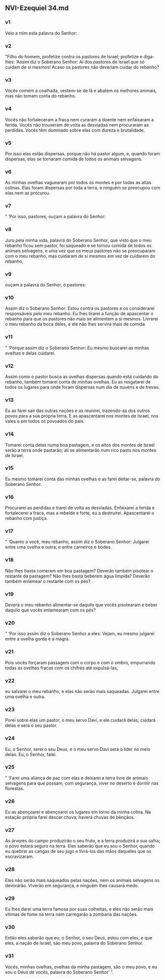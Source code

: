## NVI-Ezequiel 34.md
### v1
 Veio a mim esta palavra do Senhor:
### v2
 "Filho do homem, profetize contra os pastores de Israel; profetize e diga-lhes: ‘Assim diz o Soberano Senhor: Ai dos pastores de Israel que só cuidam de si mesmos! Acaso os pastores não deveriam cuidar do rebanho?
### v3
 Vocês comem a coalhada, vestem-se de lã e abatem os melhores animais, mas não tomam conta do rebanho.
### v4
 Vocês não fortaleceram a fraca nem curaram a doente nem enfaixaram a ferida. Vocês não trouxeram de volta as desviadas nem procuraram as perdidas. Vocês têm dominado sobre elas com dureza e brutalidade.
### v5
 Por isso elas estão dispersas, porque não há pastor algum, e, quando foram dispersas, elas se tornaram comida de todos os animais selvagens.
### v6
 As minhas ovelhas vaguearam por todos os montes e por todas as altas colinas. Elas foram dispersas por toda a terra, e ninguém se preocupou com elas nem as procurou.
### v7
 " ‘Por isso, pastores, ouçam a palavra do Senhor:
### v8
 Juro pela minha vida, palavra do Soberano Senhor, que visto que o meu rebanho ficou sem pastor, foi saqueado e se tornou comida de todos os animais selvagens, e uma vez que os meus pastores não se preocuparam com o meu rebanho, mas cuidaram de si mesmos em vez de cuidarem do rebanho,
### v9
 ouçam a palavra do Senhor, ó pastores:
### v10
 Assim diz o Soberano Senhor: Estou contra os pastores e os considerarei responsáveis pelo meu rebanho. Eu lhes tirarei a função de apascentar o rebanho para que os pastores não mais se alimentem a si mesmos. Livrarei o meu rebanho da boca deles, e ele não lhes servirá mais de comida.
### v11
 " ‘Porque assim diz o Soberano Senhor: Eu mesmo buscarei as minhas ovelhas e delas cuidarei.
### v12
 Assim como o pastor busca as ovelhas dispersas quando está cuidando do rebanho, também tomarei conta de minhas ovelhas. Eu as resgatarei de todos os lugares para onde foram dispersas num dia de nuvens e de trevas.
### v13
 Eu as farei sair das outras nações e as reunirei, trazendo-as dos outros povos para a sua própria terra. E as apascentarei nos montes de Israel, nos vales e em todos os povoados do país.
### v14
 Tomarei conta delas numa boa pastagem, e os altos dos montes de Israel serão a terra onde pastarão; ali se alimentarão num rico pasto nos montes de Israel.
### v15
 Eu mesmo tomarei conta das minhas ovelhas e as farei deitar-se, palavra do Soberano Senhor.
### v16
 Procurarei as perdidas e trarei de volta as desviadas. Enfaixarei a ferida e fortalecerei a fraca, mas a rebelde e forte, eu a destruirei. Apascentarei o rebanho com justiça.
### v17
 " ‘Quanto a você, meu rebanho, assim diz o Soberano Senhor: Julgarei entre uma ovelha e outra, e entre carneiros e bodes.
### v18
 Não lhes basta comerem em boa pastagem? Deverão também pisotear o restante da pastagem? Não lhes basta beberem água límpida? Deverão também enlamear o restante com os pés?
### v19
 Deverá o meu rebanho alimentar-se daquilo que vocês pisotearam e beber daquilo que vocês enlamearam com os pés?
### v20
 " ‘Por isso assim diz o Soberano Senhor a eles: Vejam, eu mesmo julgarei entre a ovelha gorda e a magra.
### v21
 Pois vocês forçaram passagem com o corpo e com o ombro, empurrando todas as ovelhas fracas com os chifres até expulsá-las,
### v22
 eu salvarei o meu rebanho, e elas não serão mais saqueadas. Julgarei entre uma ovelha e outra.
### v23
 Porei sobre elas um pastor, o meu servo Davi, e ele cuidará delas; cuidará delas e será o seu pastor.
### v24
 Eu, o Senhor, serei o seu Deus, e o meu servo Davi será o líder no meio delas. Eu, o Senhor, falei.
### v25
 " ‘Farei uma aliança de paz com elas e deixarei a terra livre de animais selvagens para que possam, com segurança, viver no deserto e dormir nas florestas.
### v26
 Eu as abençoarei e abençoarei os lugares em torno da minha colina. Na estação própria farei descer chuva; haverá chuvas de bênçãos.
### v27
 As árvores do campo produzirão o seu fruto, e a terra produzirá a sua safra; o povo estará seguro na terra. Eles saberão que eu sou o Senhor, quando eu quebrar as cangas de seu jugo e livrá-los das mãos daqueles que os escravizaram.
### v28
 Eles não serão mais saqueados pelas nações, nem os animais selvagens os devorarão. Viverão em segurança, e ninguém lhes causará medo.
### v29
 Eu lhes darei uma terra famosa por suas colheitas, e eles não serão mais vítimas de fome na terra nem carregarão a zombaria das nações.
### v30
 Então eles saberão que eu, o Senhor, o seu Deus, estou com eles, e que eles, a nação de Israel, são meu povo, palavra do Soberano Senhor.
### v31
 Vocês, minhas ovelhas, ovelhas da minha pastagem, são o meu povo, e eu sou o Deus de vocês, palavra do Soberano Senhor’ ".

